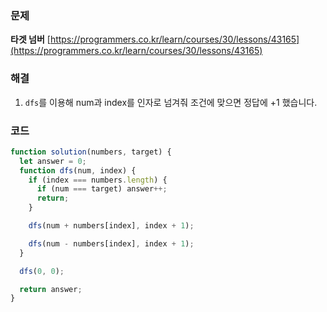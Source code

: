 ### 문제

**타겟 넘버** [https://programmers.co.kr/learn/courses/30/lessons/43165](https://programmers.co.kr/learn/courses/30/lessons/43165)

### 해결

1. `dfs`를 이용해 num과 index를 인자로 넘겨줘 조건에 맞으면 정답에 +1 했습니다.

### 코드

```javascript
function solution(numbers, target) {
  let answer = 0;
  function dfs(num, index) {
    if (index === numbers.length) {
      if (num === target) answer++;
      return;
    }

    dfs(num + numbers[index], index + 1);

    dfs(num - numbers[index], index + 1);
  }

  dfs(0, 0);

  return answer;
}
```
